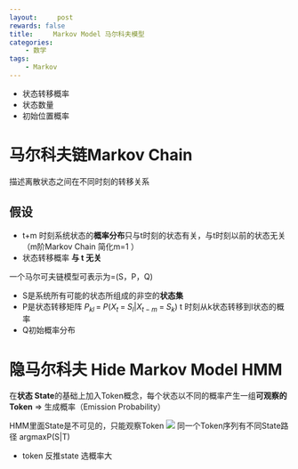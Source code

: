 ```yaml
---
layout:     post
rewards: false
title:     Markov Model 马尔科夫模型
categories:
    - 数学
tags:
    - Markov
---
```


- 状态转移概率
- 状态数量
- 初始位置概率

# 马尔科夫链Markov Chain

描述离散状态之间在不同时刻的转移关系

## 假设

- t+m 时刻系统状态的**概率分布**只与t时刻的状态有关，与t时刻以前的状态无关 （m阶Markov Chain 简化m=1 ）
- 状态转移概率 **与 t 无关**

一个马尔可夫链模型可表示为=(S，P，Q)

- S是系统所有可能的状态所组成的非空的**状态集**
- P是状态转移矩阵 $P_{kl\;}=\;P(X_t\;=\;S_l\vert X_{t-m}\;=\;S_k)$ t 时刻从k状态转移到l状态的概率
- Q初始概率分布

# 隐马尔科夫 Hide Markov Model HMM

在**状态 State**的基础上加入Token概念，每个状态以不同的概率产生一组**可观察的Token** => 生成概率（Emission Probability）

HMM里面State是不可见的，只能观察Token
![](https://cdn.jsdelivr.net/gh/631068264/img/006tKfTcly1g14yrxso51j31gk0u0wua.jpg)
同一个Token序列有不同State路径 argmaxP(S|T)

- token 反推state 选概率大